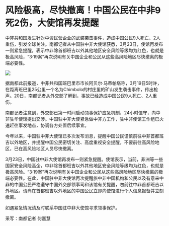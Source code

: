 # 风险极高，尽快撤离！中国公民在中非9死2伤，大使馆再发提醒

中非共和国发生针对中资民营企业的武装袭击事件，造成中国公民9人死亡、2人重伤，引发全球关注。南都记者从中国驻中非大使馆获悉，3月23日，使馆再发布一则紧急提醒，表示中非除首都班吉以外其他地区安全风险等级均为红色，也就是极高风险，“3·19案”再次说明有关中国企业和公民从这些高风险地区尽快撤离的极端必要性。

![](https://inews.gtimg.com/news_bt/OOiGBxwsP2G053v2flaBDmHCZvITEZDBIQTaV6RLhK_9wAA/1000)

据南都此前报道，中非共和国班巴里市市长阿贝尔·马蒂帕塔称，3月19日5时许，在距离班巴里25公里一个名为Chimbolo的村庄里的矿山发生袭击事件，传出枪声。20日，南都记者从外交部了解到，事故已经造成中国公民9人死亡、2人重伤。

南都记者注意到，外交部已第一时间启动领事保护应急机制，24小时值守，向中非驻华使馆提出交涉。中国驻中非大使紧急做中非方工作，驻中非使馆工作组已火速赶往事发地点，协调各方处置后续事宜。

今年以来，中国驻中非大使馆已多次发布消息，提醒中国公民谨慎前往中非首都班吉以外地区，并提醒中国公民密切关注、高度重视安全提醒，不要前往高风险地区，已在高风险地区人员尽快撤离。

3月23日，中国驻中非大使馆再发布一则紧急提醒。使馆表示，当前，非洲等一些国家安全风险高企，中非除首都班吉以外其他地区安全风险等级均为红色，也就是极高风险。“3·19案”再次说明有关中国企业和公民从这些高风险地区尽快撤离的极端必要性。在此，中国驻中非大使馆再次提醒旅中非中国机构和公民以及有意来中非的中国公民严格遵守中国外交部领事司和该馆有关提醒，勿前往中非首都班吉以外地区。请尚在首都班吉以外地区的中国公民立即向使馆进行个人信息报备并立刻撤离。

如遇紧急情况请及时联系中国驻中非大使馆寻求领事保护。

采写：南都记者 何嘉慧

